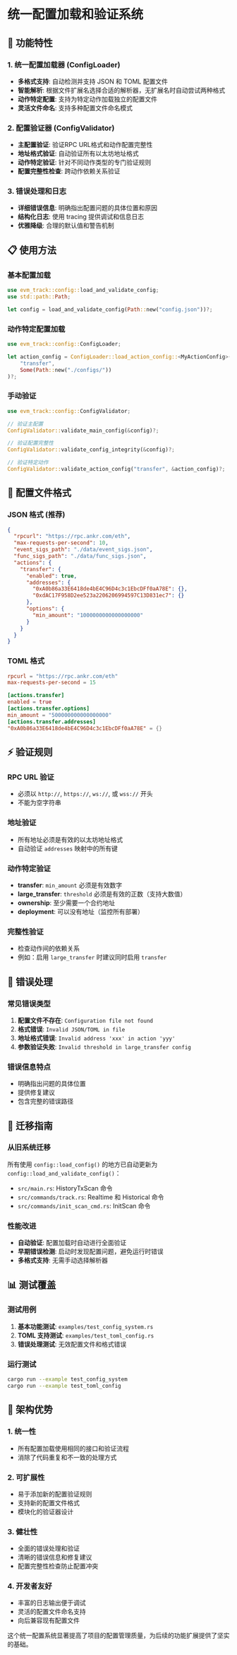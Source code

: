 # 统一配置加载和验证系统

## 🚀 功能特性

### 1. 统一配置加载器 (ConfigLoader)
- **多格式支持**: 自动检测并支持 JSON 和 TOML 配置文件
- **智能解析**: 根据文件扩展名选择合适的解析器，无扩展名时自动尝试两种格式
- **动作特定配置**: 支持为特定动作加载独立的配置文件
- **灵活文件命名**: 支持多种配置文件命名模式

### 2. 配置验证器 (ConfigValidator)
- **主配置验证**: 验证RPC URL格式和动作配置完整性
- **地址格式验证**: 自动验证所有以太坊地址格式
- **动作特定验证**: 针对不同动作类型的专门验证规则
- **配置完整性检查**: 跨动作依赖关系验证

### 3. 错误处理和日志
- **详细错误信息**: 明确指出配置问题的具体位置和原因
- **结构化日志**: 使用 tracing 提供调试和信息日志
- **优雅降级**: 合理的默认值和警告机制

## 📋 使用方法

### 基本配置加载
```rust
use evm_track::config::load_and_validate_config;
use std::path::Path;

let config = load_and_validate_config(Path::new("config.json"))?;
```

### 动作特定配置加载
```rust
use evm_track::config::ConfigLoader;

let action_config = ConfigLoader::load_action_config::<MyActionConfig>(
    "transfer", 
    Some(Path::new("./configs/"))
)?;
```

### 手动验证
```rust
use evm_track::config::ConfigValidator;

// 验证主配置
ConfigValidator::validate_main_config(&config)?;

// 验证配置完整性
ConfigValidator::validate_config_integrity(&config)?;

// 验证特定动作
ConfigValidator::validate_action_config("transfer", &action_config)?;
```

## 🔧 配置文件格式

### JSON 格式 (推荐)
```json
{
  "rpcurl": "https://rpc.ankr.com/eth",
  "max-requests-per-second": 10,
  "event_sigs_path": "./data/event_sigs.json",
  "func_sigs_path": "./data/func_sigs.json",
  "actions": {
    "transfer": {
      "enabled": true,
      "addresses": {
        "0xA0b86a33E6418de4bE4C96D4c3c1EbcDFf0aA78E": {},
        "0xdAC17F958D2ee523a2206206994597C13D831ec7": {}
      },
      "options": {
        "min_amount": "1000000000000000000"
      }
    }
  }
}
```

### TOML 格式
```toml
rpcurl = "https://rpc.ankr.com/eth"
max-requests-per-second = 15

[actions.transfer]
enabled = true
[actions.transfer.options]
min_amount = "500000000000000000"
[actions.transfer.addresses]
"0xA0b86a33E6418de4bE4C96D4c3c1EbcDFf0aA78E" = {}
```

## ⚡ 验证规则

### RPC URL 验证
- 必须以 `http://`, `https://`, `ws://`, 或 `wss://` 开头
- 不能为空字符串

### 地址验证
- 所有地址必须是有效的以太坊地址格式
- 自动验证 `addresses` 映射中的所有键

### 动作特定验证
- **transfer**: `min_amount` 必须是有效数字
- **large_transfer**: `threshold` 必须是有效的正数（支持大数值）
- **ownership**: 至少需要一个合约地址
- **deployment**: 可以没有地址（监控所有部署）

### 完整性验证
- 检查动作间的依赖关系
- 例如：启用 `large_transfer` 时建议同时启用 `transfer`

## 🎯 错误处理

### 常见错误类型
1. **配置文件不存在**: `Configuration file not found`
2. **格式错误**: `Invalid JSON/TOML in file`
3. **地址格式错误**: `Invalid address 'xxx' in action 'yyy'`
4. **参数验证失败**: `Invalid threshold in large_transfer config`

### 错误信息特点
- 明确指出问题的具体位置
- 提供修复建议
- 包含完整的错误路径

## 🔄 迁移指南

### 从旧系统迁移
所有使用 `config::load_config()` 的地方已自动更新为 `config::load_and_validate_config()`：

- `src/main.rs`: HistoryTxScan 命令
- `src/commands/track.rs`: Realtime 和 Historical 命令
- `src/commands/init_scan_cmd.rs`: InitScan 命令

### 性能改进
- **自动验证**: 配置加载时自动进行全面验证
- **早期错误检测**: 启动时发现配置问题，避免运行时错误
- **多格式支持**: 无需手动选择解析器

## 📊 测试覆盖

### 测试用例
1. **基本功能测试**: `examples/test_config_system.rs`
2. **TOML 支持测试**: `examples/test_toml_config.rs`
3. **错误处理测试**: 无效配置文件和格式错误

### 运行测试
```bash
cargo run --example test_config_system
cargo run --example test_toml_config
```

## 🎉 架构优势

### 1. 统一性
- 所有配置加载使用相同的接口和验证流程
- 消除了代码重复和不一致的处理方式

### 2. 可扩展性
- 易于添加新的配置验证规则
- 支持新的配置文件格式
- 模块化的验证器设计

### 3. 健壮性
- 全面的错误处理和验证
- 清晰的错误信息和修复建议
- 配置完整性检查防止配置冲突

### 4. 开发者友好
- 丰富的日志输出便于调试
- 灵活的配置文件命名支持
- 向后兼容现有配置文件

这个统一配置系统显著提高了项目的配置管理质量，为后续的功能扩展提供了坚实的基础。
